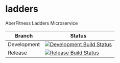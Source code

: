 # ladders
AberFitness Ladders Microservice

| Branch | Status |
|-|-|
| Development | [![Development Build Status](https://travis-ci.org/sem5640-2018/ladders.svg?branch=development)](https://travis-ci.org/sem5640-2018/ladders) |
| Release | [![Release Build Status](https://travis-ci.org/sem5640-2018/ladders.svg?branch=master)](https://travis-ci.org/sem5640-2018/ladders) |
